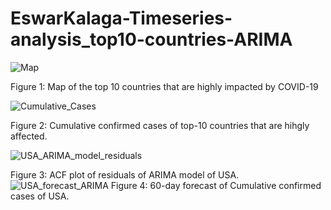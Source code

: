 # EswarKalaga-Timeseries-analysis_top10-countries-ARIMA
![Map](https://user-images.githubusercontent.com/49823170/132141051-56410e89-2bd7-4316-b73e-a55a702dc59b.JPG)

Figure 1: Map of the top 10 countries that are highly impacted by COVID-19

![Cumulative_Cases](https://user-images.githubusercontent.com/49823170/132141064-fd98f153-6b14-44f2-a83a-a8afb3e7fe2d.png)

Figure 2: Cumulative confirmed cases of top-10 countries that are hihgly affected.

![USA_ARIMA_model_residuals](https://user-images.githubusercontent.com/49823170/132141071-0e536020-175d-4002-b5ad-03a5faa8e218.png)

Figure 3: ACF plot of residuals of ARIMA model of USA. 
![USA_forecast_ARIMA](https://user-images.githubusercontent.com/49823170/132141073-19781289-6085-40e0-83e1-0849b02d3ca6.png)
Figure 4: 60-day forecast of Cumulative confirmed cases of USA.



